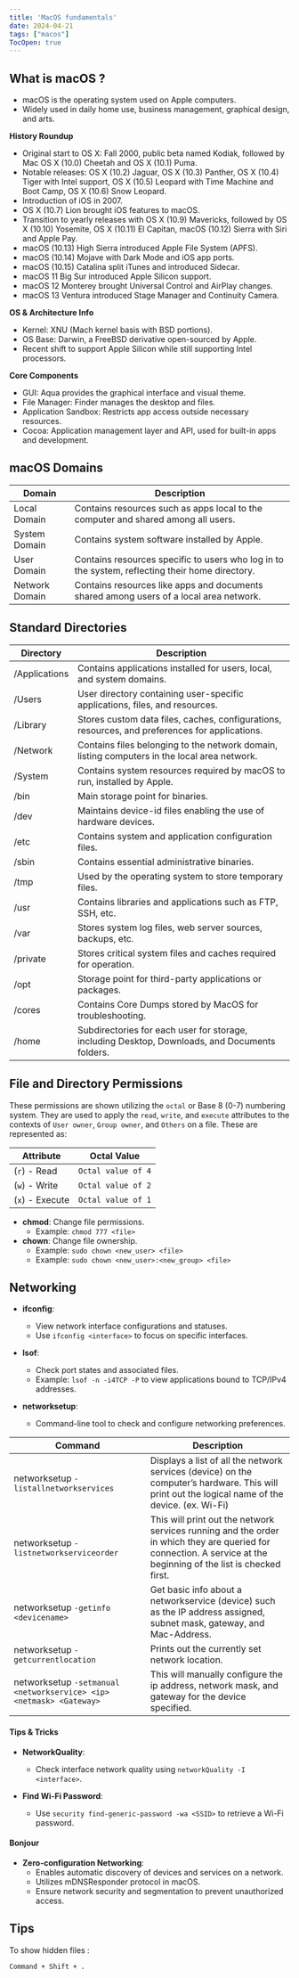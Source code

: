 ```yaml
---
title: 'MacOS fundamentals'
date: 2024-04-21
tags: ["macos"]
TocOpen: true
---
```



## What is macOS ?

- macOS is the operating system used on Apple computers.
- Widely used in daily home use, business management, graphical design, and arts.

**History Roundup**

- Original start to OS X: Fall 2000, public beta named Kodiak, followed by Mac OS X (10.0) Cheetah and OS X (10.1) Puma.
- Notable releases: OS X (10.2) Jaguar, OS X (10.3) Panther, OS X (10.4) Tiger with Intel support, OS X (10.5) Leopard with Time Machine and Boot Camp, OS X (10.6) Snow Leopard.
- Introduction of iOS in 2007.
- OS X (10.7) Lion brought iOS features to macOS.
- Transition to yearly releases with OS X (10.9) Mavericks, followed by OS X (10.10) Yosemite, OS X (10.11) El Capitan, macOS (10.12) Sierra with Siri and Apple Pay.
- macOS (10.13) High Sierra introduced Apple File System (APFS).
- macOS (10.14) Mojave with Dark Mode and iOS app ports.
- macOS (10.15) Catalina split iTunes and introduced Sidecar.
- macOS 11 Big Sur introduced Apple Silicon support.
- macOS 12 Monterey brought Universal Control and AirPlay changes.
- macOS 13 Ventura introduced Stage Manager and Continuity Camera.

**OS & Architecture Info**

- Kernel: XNU (Mach kernel basis with BSD portions).
- OS Base: Darwin, a FreeBSD derivative open-sourced by Apple.
- Recent shift to support Apple Silicon while still supporting Intel processors.

**Core Components**

- GUI: Aqua provides the graphical interface and visual theme.
- File Manager: Finder manages the desktop and files.
- Application Sandbox: Restricts app access outside necessary resources.
- Cocoa: Application management layer and API, used for built-in apps and development.


## macOS Domains

|Domain|Description|
|---|---|
|Local Domain|Contains resources such as apps local to the computer and shared among all users.|
|System Domain|Contains system software installed by Apple.|
|User Domain|Contains resources specific to users who log in to the system, reflecting their home directory.|
|Network Domain|Contains resources like apps and documents shared among users of a local area network.|

## Standard Directories

|Directory|Description|
|---|---|
|/Applications|Contains applications installed for users, local, and system domains.|
|/Users|User directory containing user-specific applications, files, and resources.|
|/Library|Stores custom data files, caches, configurations, resources, and preferences for applications.|
|/Network|Contains files belonging to the network domain, listing computers in the local area network.|
|/System|Contains system resources required by macOS to run, installed by Apple.|
|/bin|Main storage point for binaries.|
|/dev|Maintains device-id files enabling the use of hardware devices.|
|/etc|Contains system and application configuration files.|
|/sbin|Contains essential administrative binaries.|
|/tmp|Used by the operating system to store temporary files.|
|/usr|Contains libraries and applications such as FTP, SSH, etc.|
|/var|Stores system log files, web server sources, backups, etc.|
|/private|Stores critical system files and caches required for operation.|
|/opt|Storage point for third-party applications or packages.|
|/cores|Contains Core Dumps stored by MacOS for troubleshooting.|
|/home|Subdirectories for each user for storage, including Desktop, Downloads, and Documents folders.|

## File and Directory Permissions

These permissions are shown utilizing the `octal` or Base 8 (0-7) numbering system. They are used to apply the `read`, `write`, and `execute` attributes to the contexts of `User owner`, `Group owner`, and `Others` on a file. These are represented as:

|**Attribute**|**Octal Value**|
|---|---|
|(`r`) - Read|`Octal value of 4`|
|(`w`) - Write|`Octal value of 2`|
|(`x`) - Execute|`Octal value of 1`|

- **chmod**: Change file permissions.
    - Example: `chmod 777 <file>`
- **chown**: Change file ownership.
    - Example: `sudo chown <new_user> <file>`
	- Example: `sudo chown <new_user>:<new_group> <file>`


## Networking 

- **ifconfig**:
    
    - View network interface configurations and statuses.
    - Use `ifconfig <interface>` to focus on specific interfaces.
- **lsof**:
    
    - Check port states and associated files.
    - Example: `lsof -n -i4TCP -P` to view applications bound to TCP/IPv4 addresses.
- **networksetup**:
    
    - Command-line tool to check and configure networking preferences.

| **Command**                                                         | **Description**                                                                                                                                                   |
| ------------------------------------------------------------------- | ----------------------------------------------------------------------------------------------------------------------------------------------------------------- |
| networksetup `-listallnetworkservices`                              | Displays a list of all the network services (device) on the computer’s hardware. This will print out the logical name of the device. (ex. Wi-Fi)                  |
| networksetup `-listnetworkserviceorder`                             | This will print out the network services running and the order in which they are queried for connection. A service at the beginning of the list is checked first. |
| networksetup `-getinfo <devicename>`                                | Get basic info about a networkservice (device) such as the IP address assigned, subnet mask, gateway, and Mac-Address.                                            |
| networksetup `-getcurrentlocation`                                  | Prints out the currently set network location.                                                                                                                    |
| networksetup `-setmanual <networkservice> <ip> <netmask> <Gateway>` | This will manually configure the ip address, network mask, and gateway for the device specified.                                                                  |

#### Tips & Tricks

- **NetworkQuality**:
    
    - Check interface network quality using `networkQuality -I <interface>`.
- **Find Wi-Fi Password**:
    
    - Use `security find-generic-password -wa <SSID>` to retrieve a Wi-Fi password.

#### Bonjour

- **Zero-configuration Networking**:
    - Enables automatic discovery of devices and services on a network.
    - Utilizes mDNSResponder protocol in macOS.
    - Ensure network security and segmentation to prevent unauthorized access.

## Tips 

To show hidden files : 

`Command + Shift + .`


